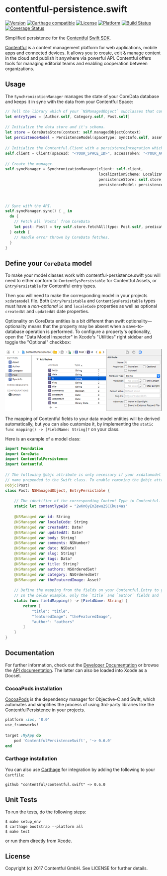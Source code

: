 # contentful-persistence.swift

[![Version](https://img.shields.io/cocoapods/v/ContentfulPersistenceSwift.svg?style=flat)](http://cocoadocs.org/docsets/ContentfulPersistenceSwift)
[![Carthage compatible](https://img.shields.io/badge/Carthage-compatible-4BC51D.svg?style=flat)](https://github.com/Carthage/Carthage)
[![License](https://img.shields.io/cocoapods/l/ContentfulPersistenceSwift.svg?style=flat)](http://cocoadocs.org/docsets/ContentfulPersistenceSwift)
[![Platform](https://img.shields.io/cocoapods/p/ContentfulPersistenceSwift.svg?style=flat)](http://cocoadocs.org/docsets/ContentfulPersistenceSwift)
[![Build Status](https://img.shields.io/travis/contentful/contentful-persistence.swift/master.svg?style=flat)](https://travis-ci.org/contentful/contentful-persistence.swift)
[![Coverage Status](https://img.shields.io/coveralls/contentful/contentful-persistence.swift.svg)](https://coveralls.io/github/contentful/contentful-persistence.swift)

Simplified persistence for the [Contentful][1] [Swift SDK][2].

[Contentful][1] is a content management platform for web applications, mobile apps and connected devices. It allows you to create, edit & manage content in the cloud and publish it anywhere via powerful API. Contentful offers tools for managing editorial teams and enabling cooperation between organizations.

## Usage

The `SynchronizationManager` manages the state of your CoreData database and keeps it in sync with the data from your Contentful Space:

```swift
// Tell the library which of your `NSManagedObject` subclasses that conform to `EntryPersistable` should be used when mapping API resonses to CoreData entities.
let entryTypes = [Author.self, Category.self, Post.self]

// Initialize the data store and it's schema.
let store = CoreDataStore(context: self.managedObjectContext)
let persistenceModel = PersistenceModel(spaceType: SyncInfo.self, assetType: Asset.self, entryTypes: entryTypes)

// Initialize the Contentful.Client with a persistenceIntegration which will receive messages about changes when calling `sync methods`
self.client = Client(spaceId: "<YOUR_SPACE_ID>", accessToken: "<YOUR_ACCESS_TOKEN>")

// Create the manager.
self.syncManager = SynchronizationManager(client: self.client,
                                          localizationScheme: LocalizationScheme.all, // Save data for all locales your space supports.
                                          persistenceStore: self.store, 
                                          persistenceModel: persistenceModel)



// Sync with the API. 
self.syncManager.sync() { _ in
  do {
    // Fetch all `Posts` from CoreData
    let post: Post? = try self.store.fetchAll(type: Post.self, predicate: NSPredicate(value: true))
  } catch {
    // Handle error thrown by CoreData fetches.
  }
}
```

## Define your `CoreData` model

To make your model classes work with contentful-persistence.swift you will need to either conform to `ContentSysPersistable` for Contentful Assets, or `EntryPersistable` for Contentful entry types.

Then you will need to make the corresponding model in your projects `xcdatamodel` file. Both `EntryPersistable` and `ContentSysPersistable` types must have a _non-optional_ `id` and `localeCode` properties as well as optional `createdAt` and `updatedAt` date properties.

Optionality on CoreData entities is a bit different than swift optionality—optionality means that the property may be absent when a save-to-database operation is performed. To configure a property's optionality, open the "Data Model Inspector" in Xcode's "Utilities" right sidebar and toggle the "Optional" checkbox:

![](Screenshots/CoreDataOptionality.png)

The mapping of Contentful fields to your data model entities will be derived automatically, but you can also customize it, by implementing the `static func mapping() -> [FieldName: String]?` on your class.

Here is an example of a model class:

```swift
import Foundation
import CoreData
import ContentfulPersistence
import Contentful

// The following @objc attribute is only necessary if your xcdatamodel Default configuration doesn't have your module
// name prepended to the Swift class. To enable removing the @objc attribute, change the Class for your entity to `ModuleName.Post`
@objc(Post) 
class Post: NSManagedObject, EntryPersistable {
      
    // The identifier of the corresponding Content Type in Contentful.
    static let contentTypeId = "2wKn6yEnZewu2SCCkus4as"

    @NSManaged var id: String
    @NSManaged var localeCode: String
    @NSManaged var createdAt: Date?
    @NSManaged var updatedAt: Date?
    @NSManaged var body: String?
    @NSManaged var comments: NSNumber?
    @NSManaged var date: NSDate?
    @NSManaged var slug: String?
    @NSManaged var tags: Data?
    @NSManaged var title: String?
    @NSManaged var authors: NSOrderedSet?
    @NSManaged var category: NSOrderedSet?
    @NSManaged var theFeaturedImage: Asset?

    // Define the mapping from the fields on your Contentful.Entry to your model class. 
    // In the below example, only the `title` and `author` fields and `featuredImage` link will be populated.
    static func fieldMapping() -> [FieldName: String] {
        return [
            "title": "title",
            "featuredImage": "theFeaturedImage",
            "author": "authors"
        ]    
    }
}
```

## Documentation

For further information, check out the [Developer Documentation][4] or browse the [API documentation][3]. The latter can also be loaded into Xcode as a Docset.

### CocoaPods installation

[CocoaPods][5] is the dependency manager for Objective-C and Swift, which automates and simplifies the process of using 3rd-party libraries like the ContentfulPersistence in your projects.

```ruby
platform :ios, '8.0'
use_frameworks!

target :MyApp do
	pod 'ContentfulPersistenceSwift', '~> 0.6.0'
end
```

### Carthage installation

You can also use [Carthage][6] for integration by adding the following to your `Cartfile`:

```
github "contentful/contentful.swift" ~> 0.6.0
```

## Unit Tests

To run the tests, do the following steps:

```
$ make setup_env
$ carthage bootstrap --platform all
$ make test
```
or run them directly from Xcode.

## License

Copyright (c) 2017 Contentful GmbH. See LICENSE for further details.

[1]: https://www.contentful.com
[2]: https://github.com/contentful/contentful.swift
[3]: http://cocoadocs.org/docsets/ContentfulPersistenceSwift/
[4]: https://www.contentful.com/developers/docs/references/content-delivery-api/
[5]: https://cocoapods.org/
[6]: https://github.com/Carthage/Carthage

